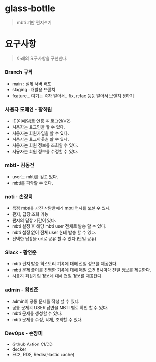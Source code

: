 # glass-bottle

> mbti 기만 편지쓰기

# 요구사항

> 아래의 요구사항을 구현한다.

### Branch 규칙

- main : 실제 서버 배포
- staging : 개발용 브랜치
- feature... 여기는 각자 알아서.. fix, refac 등등 알아서 브랜치 정하기

### 사용자 도매인 - 황하림

- ID(이메일)로 인증 후 로그인(V2)
- 사용자는 로그인을 할 수 있다.
- 사용자는 회원가입을 할 수 있다.
- 사용자는 로그아웃을 할 수 있다.
- 사용자는 회원 정보를 조회할 수 있다.
- 사용자는 회원 정보를 수정할 수 있다.

### mbti - 김동건

- user는 mbti를 갖고 있다.
- mbti를 파악할 수 있다.

### noti - 손장미

- 특정 mbti를 가진 사람들에게 mbti 편지를 보낼 수 있다.
- 편지, 답장 조회 가능
- 편지의 답장 기간이 있다.
- mbti 설정 후 해당 mbti user 전체로 발송 할 수 있다.
- mbti 설정 없이 전체 user 한테 발송 할 수 있다.
- 선택한 답장을 url로 공유 할 수 있다.(단일 공유)

### Slack - 황인준

- mbti 편지 발송 히스토리 기록에 대해 전일 정보를 제공한다.
- mbti 문제 풀이를 진행한 기록에 대해 매일 오전 8시마다 전일 정보를 제공한다.
- 사용자 회원가입 정보에 대해 전일 정보를 제공한다.

### admin - 황인준

- admin이 공통 문제를 작성 할 수 있다.
- 공통 문제의 USER 답변을 MBTI 별로 확인 할 수 있다. 
- mbti 문제를 생성할 수 있다.
- mbti 문제를 수정, 삭제, 조회할 수 있다.

### DevOps - 손장미

- Github Action CI/CD
- docker
- EC2, RDS, Redis(elastic cache)

